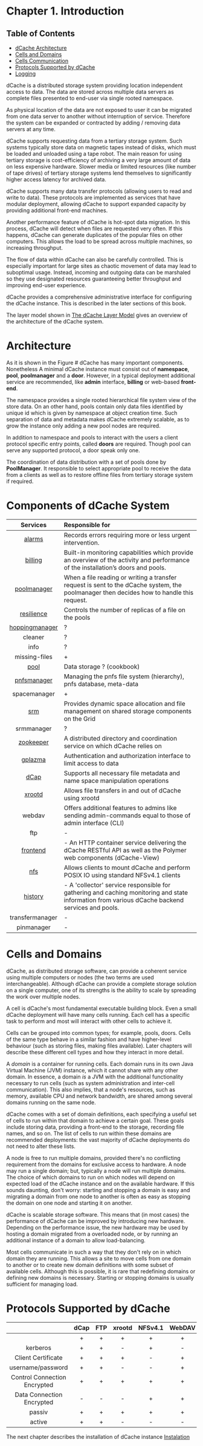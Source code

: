 Chapter 1. Introduction
=======================

Table of Contents
------------------

* [dCache Architecture](#architecture)
* [Cells and Domains](#cells-and-domains)  
* [Cells Communication](config-message-passing.md)  
* [Protocols Supported by dCache](#protocols-supported-by-dcache)
* [Logging](#logging)

dCache is a distributed storage system providing location independent access to data.
The data are stored across multiple data servers as complete files presented to end-user via single rooted namespace. 

As physical location of the data are not exposed to user it can be migrated from one data server to another without 
interruption of service. Therefore the system can be expanded or contracted by adding / removing data servers at any time.

dCache supports requesting data from a tertiary storage system. Such systems typically store data on magnetic tapes instead of disks, which must be loaded and unloaded using a tape robot. The main reason for using tertiary storage is cost-efficiency 
of archiving a very large amount of data on less expensive hardware. Slower media or limited resources (like number of tape drives) 
of tertiary storage systems lend themselves to significantly higher access latency for archived data.

dCache supports many data transfer protocols (allowing users to read and write to data). These protocols are implemented as 
services that have modular deployment, allowing dCache to support expanded capacity by providing additional front-end machines.

Another performance feature of dCache is hot-spot data migration. In this process, dCache will detect when files are requested very often. If this happens, dCache can generate duplicates of the popular files on other computers. This allows the load to be spread across multiple machines, so increasing throughput.

The flow of data within dCache can also be carefully controlled. This is especially important for large sites as chaotic movement of data may lead to suboptimal usage. Instead, incoming and outgoing data can be marshaled so they use designated resources guaranteeing better throughput and improving end-user experience.

dCache provides a comprehensive administrative interface for configuring the dCache instance. This is described in the later sections of this book.  



The layer model shown in [The dCache Layer Model] gives an overview of the architecture of the dCache system.

Architecture
============

As it is shown in the Figure # dCache has many important components. Nonetheless  A minimal dCache instance must consist out of **namespace**, **pool**, **poolmanager** and a **door**. However, in a typical deployment additional service are recommended, like **admin** interface, **billing** or web-based **front-end**.

The namespace provides a single rooted hierarchical file system view of the store data. On an other hand, pools contain only data files identified by unique id which is given by namespace at object creation time. Such separation of data and metadata makes dCache extremely scalable, as to grow the instance only adding a new pool nodes are required.

In addition to namespace and pools to interact with the users a client protocol specific entry points, called **doors** are required. Though pool can serve any supported protocol, a door speak only one.

The coordination of data distribution with a set of pools done by **PoolManager**. It responsible to select appropriate pool to receive the data from a clients as well as to restore offline files from tertiary storage system if required.

Components of dCache System
=============================

|      Services                        |Responsible for    |
|:------------------------------------------:|:----|
| [alarms](config-alarms.md)                   | Records errors requiring more or less urgent intervention.  |
| [billing](config-billing.md)                 |  Built-in monitoring capabilities which provide an overview of the activity and performance of the installation’s doors and pools.  |
| [poolmanager](config-PoolManager.md)            | When   a file  reading or writing a transfer request is sent to the dCache system, the poolmanager then decides how to handle this request.     |
| [resilience](config-Resilience.md)                      |Controls the number of replicas of a file on the pools |
| [hoppingmanager](config-hopping.md)               | ?     |
| cleaner                      | ?    |
| info                         | ?     |
| missing-files                | +      |
 |[pool](cookbook-pool.md)                      | Data storage ? (cookbook)    |
| [pnfsmanager](config-PnfsManager.md)                   | Managing the pnfs file system (hierarchy), pnfs database, meta-data    |
| spacemanager                       | +      |
| [srm](config-SRM.md)                   | Provides dynamic space allocation and file management on shared storage components on the Grid     |
| srmmanager                       | ?   |
| [zookeeper](config-zookeeper.md)                    |  A distributed directory and coordination service on which dCache relies on|
| [gplazma](config-gplazma.md)                      | Authentication and authorization interface to limit access to data |
| [dCap](cookbook-dCap.md)                  | Supports all necessary file metadata and name space manipulation operations     |
| [xrootd](config-xrootd.md)                     | Allows file transfers in and out of dCache using xrootd    |
| webdav                      | Offers additional features to admins like sending admin-commands equal to those of admin interface (CLI)     |
| ftp                      | -     |
| [frontend](config-frontend.md)                      | - An HTTP container service delivering the dCache RESTful API as well as the Polymer web components (dCache-View)   |
| [nfs](config-nfs.md)                    |  Allows clients to mount dCache and perform POSIX IO using standard NFSv4.1 clients   |
| [history](config-history.md)                      | -  A 'collector' service responsible for gathering and caching monitoring and state information from various dCache backend services and pools. |
| transfermanager                      | -     |
| pinmanager                      | -     |















  [Components of dCache System]: images/test2.svg
  [figure\_title]: #fig-intro-layer-model


Cells and Domains
=================

dCache, as distributed storage software, can provide a coherent service using multiple computers or nodes (the two terms are used interchangeable). Although dCache can provide a complete storage solution on a single computer, one of its strengths is the ability to scale by spreading the work over multiple nodes.

A cell is dCache's most fundamental executable building block. Even a small dCache deployment will have many cells running. Each cell has a specific task to perform and most will interact with other cells to achieve it.

Cells can be grouped into common types; for example, pools, doors. Cells of the same type behave in a similar fashion and have higher-level behaviour (such as storing files, making files available). Later chapters will describe these different cell types and how they interact in more detail.

A *domain* is a container for running cells. Each domain runs in its own Java Virtual Machine (JVM) instance, which it cannot share with any other domain. In essence, a domain *is* a JVM with the additional functionality necessary to run cells (such as system administration and inter-cell communication). This also implies, that a node's resources, such as memory, available CPU and network bandwidth, are shared among several domains running on the same node.

dCache comes with a set of domain definitions, each specifying a useful set of cells to run within that domain to achieve a certain goal. These goals include storing data, providing a front-end to the storage, recording file names, and so on. The list of cells to run within these domains are recommended deployments: the vast majority of dCache deployments do not need to alter these lists.

A node is free to run multiple domains, provided there's no conflicting requirement from the domains for exclusive access to hardware. A node may run a single domain; but, typically a node will run multiple domains. The choice of which domains to run on which nodes will depend on expected load of the dCache instance and on the available hardware. If this sounds daunting, don't worry: starting and stopping a domain is easy and migrating a domain from one node to another is often as easy as stopping the domain on one node and starting it on another.

dCache is scalable storage software. This means that (in most cases) the performance of dCache can be improved by introducing new hardware. Depending on the performance issue, the new hardware may be used by hosting a domain migrated from a overloaded node, or by running an additional instance of a domain to allow load-balancing.

Most cells communicate in such a way that they don't rely on in which domain they are running. This allows a site to move cells from one domain to another or to create new domain definitions with some subset of available cells. Although this is possible, it is rare that redefining domains or defining new domains is necessary. Starting or stopping domains is usually sufficient for managing load.

Protocols Supported by dCache
=============================

|                              |dCap  |FTP   |xrootd|NFSv4.1| WebDAV | SRM |
|:----------------------------:|:----:|:----:|:----:|:-----:|:------:|:---:|
|                              | +    | +    | +    | +     | +      | -   |
| kerberos                     | +    | +    | -    | +     | -      | -   |
| Client Certificate           | +    | +    | +    | -     | +      | +   |
| username/password            | +    | +    | -    | -     | +      | -   |
| Control Connection Encrypted | +    | +    | +    | +     | +      | +   |
| Data Connection Encrypted    | -    | -    | -    | +     | +      | +   |
| passiv                       | +    | +    | +    | +     | +      | -   |
| active                       | +    | +    | -    | -     | -      | -   |

  [The dCache Layer Model]: images/test2.svg
  [figure\_title]: #fig-intro-layer-model


The next chapter  describes the installation of  dCache instance [Instalation](install.md)